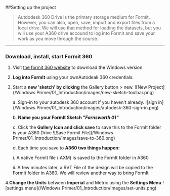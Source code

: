 ##Setting up the project
> Autdodesk 360 Drive is the primary storage medium for Formit. However, you can also, open, save, import and export files from a local drive. We will use that method for loading the datasets, but you will use your A360 drive accound to log into Formit and save your work as you move through the course. 

-----
### Download, install, start Formit 360

1. Visit [the formit 360 website](http://formit360.autodesk.com/page/download) to download the Windows version.
2. **Log into FormIt** using your ownAutodeak 360 credentials. 
3. Start a **new 'sketch' by clicking** the Gallery button > new.
![New Project](/Windows Primer/01_Introduction/images/new-sketch-toolbar.png)

    a. Sign-in to your autodesk 360 account if you haven't already.
![sign in](/Windows Primer/01_Introduction/images/autodesk-360-sign-in.png)

    b. **Name you your FormIt Sketch _"Farnsworth 01"_**

    c. Click the **Gallery Icon and click save** to save this to the FormIt folder is your A360 Drive
![Save Formit File](/Windows Primer/01_Introduction/images/save-to-360.png)

    d. Each time you save to **A360 two things happen:**

      i. A native FormIt file (.AXM) is saved to the FormIt folder in A360

      ii. A few minutes later, a RVT File of the design will be copied to the FormIt folder in A360. We will review another way to bring FormIt

4.**Change the Units** between **Imperial** and Metric using the **Settings Menu**
![settings menu](/Windows Primer/01_Introduction/images/set-units.png)


  




